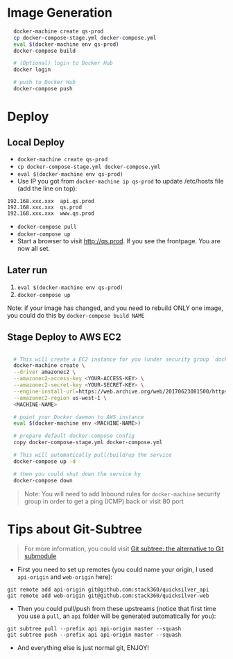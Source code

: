# Image Generation

```bash
  docker-machine create qs-prod
  cp docker-compose-stage.yml docker-compose.yml
  eval $(docker-machine env qs-prod)
  docker-compose build

  # (Optional) login to Docker Hub
  docker login

  # push to Docker Hub
  docker-compose push
```

# Deploy

## Local Deploy

* ```docker-machine create qs-prod```
* ```cp docker-compose-stage.yml docker-compose.yml```
* ```eval $(docker-machine env qs-prod)```
* Use IP you got from ```docker-machine ip qs-prod``` to update /etc/hosts file (add the line on top):

```
192.168.xxx.xxx  api.qs.prod
192.168.xxx.xxx  qs.prod
192.168.xxx.xxx  www.qs.prod
```

* ```docker-compose pull```
* ```docker-compose up```
* Start a browser to visit http://qs.prod. If you see the frontpage. You are now all set.

## Later run

1. ```eval $(docker-machine env qs-prod)```
2. ```docker-compose up```

Note: if your image has changed, and you need to rebuild ONLY one image, you could do this by ```docker-compose build NAME```

## Stage Deploy to AWS EC2

```bash

  # This will create a EC2 instance for you (under security group `docker-machine`)
  docker-machine create \
  --driver amazonec2 \
  --amazonec2-access-key <YOUR-ACCESS-KEY> \
  --amazonec2-secret-key <YOUR-SECRET-KEY> \
  --engine-install-url=https://web.archive.org/web/20170623081500/https://get.docker.com \
  --amazonec2-region us-west-1 \
  <MACHINE-NAME>

  # point your Docker daemon to AWS instance
  eval $(docker-machine env <MACHINE-NAME>)

  # prepare default docker-compose config
  copy docker-compose-stage.yml docker-compose.yml

  # This will automatically pull/build/up the service
  docker-compose up -d

  # then you could shut down the service by
  docker-compose down
```

> Note: You will need to add Inbound rules for `docker-machine` security group in order to get a ping (ICMP) back or visit 80 port

# Tips about Git-Subtree

> For more information, you could visit [Git subtree: the alternative to Git submodule](https://www.atlassian.com/blog/git/alternatives-to-git-submodule-git-subtree)

* First you need to set up remotes (you could name your origin, I used `api-origin` and `web-origin` here):

```
git remote add api-origin git@github.com:stack360/quicksilver_api
git remote add web-origin git@github.com:stack360/quicksilver-web
```

* Then you could pull/push from these upstreams (notice that first time you use a `pull`, an `api` folder will be generated automatically for you):

```
git subtree pull --prefix api api-origin master --squash
git subtree push --prefix api api-origin master --squash
```

* And everything else is just normal git, ENJOY!

